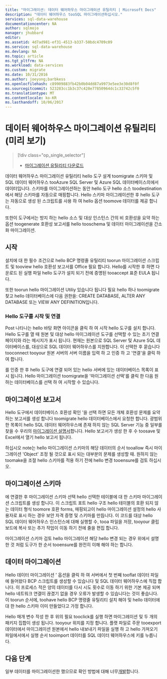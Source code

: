 ```yaml
---
title: "마이그레이션: 데이터 웨어하우스 마이그레이션 유틸리티 | Microsoft Docs"
description: "데이터 웨어하우스 tooSQL 마이그레이션하십시오."
services: sql-data-warehouse
documentationcenter: NA
author: sqlmojo
manager: jhubbard
editor: 
ms.assetid: 4d7ad981-ef31-4513-b337-50bdc4709c09
ms.service: sql-data-warehouse
ms.devlang: NA
ms.topic: article
ms.tgt_pltfrm: NA
ms.workload: data-services
ms.custom: migrate
ms.date: 10/31/2016
ms.author: joeyong;barbkess
ms.openlocfilehash: c89909883fb42b0b04dd87a9973e5ee3e30d8f0f
ms.sourcegitcommit: 523283cc1b3c37c428e77850964dc1c33742c5f0
ms.translationtype: MT
ms.contentlocale: ko-KR
ms.lasthandoff: 10/06/2017
---
```

# <a name="data-warehouse-migration-utility-preview"></a>데이터 웨어하우스 마이그레이션 유틸리티(미리 보기)
> [!div class="op_single_selector"]
> * [마이그레이션 유틸리티 다운로드][Download Migration Utility]
> 
> 

데이터 웨어하우스 마이그레이션 유틸리티 hello 도구 설계 toomigrate 스키마 및 SQL 데이터 웨어하우스 tooAzure SQL Server 및 Azure SQL 데이터베이스의에서 데이터입니다. 스키마를 마이그레이션하는 동안 hello 도구 hello 소스 toodestination에서 해당 스키마를 자동으로 매핑합니다. Hello 스키마 마이그레이션한 후 hello 도구는 자동으로 생성 된 스크립트를 사용 하 여 hello 옵션 toomove 데이터를 제공 합니다.

또한이 도구에서는 방지 하는 hello 소스 및 대상 인스턴스 간의 비 호환성을 요약 하는 옵션 toogenerate 호환성 보고서를 hello tooschema 및 데이터 마이그레이션을 간소화 마이그레이션.

## <a name="get-started"></a>시작
설치에 대 한 필수 조건으로 hello BCP 명령줄 유틸리티 toorun 마이그레이션 스크립트 및 tooview hello 호환성 보고서를 Office 필요 합니다. Hello를 시작한 후 하면 다운로드 된 실행 파일 hello 도구가 설치 되기 전에 증명된 tooaccept 표준 EULA 됩니다.

또한 toorun hello 마이그레이션 Utiliy 있습니다 됩니다 필요 hello 하나 toomigrate 찾고 hello 데이터베이스에 다음 권한을: CREATE DATABASE, ALTER ANY DATABASE 또는 VIEW ANY DEFINITION입니다.

### <a name="launching-hello-tool-and-connecting"></a>Hello 도구를 시작 및 연결
Post 나타나는 hello 바탕 화면 아이콘을 클릭 하 여 시작 hello 도구를 설치 합니다. Hello 도구를 열 때 원본 및 대상 hello 마이그레이션 도구를 선택할 수 있는 초기 연결 페이지와 라는 메시지가 표시 됩니다. 현재는 원본으로 SQL Server 및 Azure SQL 데이터베이스를, 대상으로 SQL 데이터 웨어하우스를 지원합니다. 이 선택한 후 묻습니다 tooconnect tooyour 원본 서버의 서버 이름을 입력 하 고 인증 하 고 '연결'을 클릭 하 여 합니다.

를 인증 한 후 hello 도구에 연결 되어 있는 hello 서버에 있는 데이터베이스 목록이 표시 됩니다. Hello 마이그레이션 toomigrate을 '마이그레이션 선택'를 클릭 한 다음 원하는 데이터베이스를 선택 하 여 시작할 수 있습니다.

## <a name="migration-report"></a>마이그레이션 보고서
Hello 도구에서 데이터베이스 호환성 확인 '을 선택 하면 모든 개체 호환성 문제를 요약 하는 보고서를 생성 합니다 toomigrate hello 데이터베이스에서 요청한 합니다. 광범위 한 목록이 hello SQL 데이터 웨어하우스에 존재 하지 않는 SQL Server 기능 중 일부를 찾을 수 우리의 [마이그레이션 설명서][migration documentation]합니다. Hello 보고서가 생성 한 후 수 toosave 및 Excel에서 열기 hello 보고서 됩니다.

하십시오 note는 hello 마이그레이션 스키마의 해당 데이터의 순서 tooallow 즉시 마이그레이션 'Object' 조정 될 것으로 표시 되는 대부분의 문제를 생성할 때. 원하지 않는 toomake을 조절 hello 스키마를 적용 하기 전에 hello 변경 tooensure를 검토 하십시오.

## <a name="migrate-schema"></a>마이그레이션 스키마
에 연결한 후 마이그레이션 스키마 선택 hello 선택한 테이블에 대 한 스키마 마이그레이션 스크립트를 생성 합니다. 이 스크립트 포트 hello 구조 hello 테이블의 호환 되지 않는 데이터 형식 toomore 호환 forms, 매핑되고이 hello 마이그레이션 설정의 hello 사용자로 표시 하는 경우 보안 자격 증명 및 스키마를 만듭니다. 이 코드를 대상 hello SQL 데이터 웨어하우스 인스턴스에 대해 실행할 수, tooa 파일을 저장, tooyour 클립보드에 복사 또는 추가 작업이 이동 하기 전에 줄을 편집 합니다.  

마이그레이션 스키마 검토 hello 마이그레이션 해당 hello 변경 되는 경우 위에서 설명한 것 처럼 도구가 한 순서 tooensure를 완전히 이해 해야 하는 합니다.  

## <a name="migrate-data"></a>데이터 마이그레이션
Hello 데이터 마이그레이션 ' 옵션을 클릭 하 여 서버에서 첫 번째 tooflat 데이터 파일에 들어왔다 BCP 스크립트를 생성할 수 있습니다 및 SQL 데이터 웨어하우스에 직접 합니다. 이 프로세스 적은 양의 데이터를 다시 시도 횟수로 이동 하기 위한 기본 제공 되며 hello 네트워크 연결이 끊겼기 없을 경우 오류가 발생할 수 있습니다는 것이 좋습니다. 이 toorun 순서에, toohave hello BCP 명령줄 유틸리티 설치 해야 및 hello 데이터에 대 한 hello 스키마 이미 만들었다고 가정 합니다.

Hello 매개 변수 작성 한 후 위의 필요 tooclick를 실행 하면 마이그레이션 및 두 개의 패키지 집합이 생성 됩니다. tooyour 위치를 지정 합니다. 플랫 파일로 주문 tooexport 데이터에서 마이그레이션 원본에서 hello 내보내기 파일을 실행 하 고 hello 가져오기 파일에서에서 실행 순서 tooimport 데이터를 SQL 데이터 웨어하우스에 키를 누릅니다.

## <a name="next-steps"></a>다음 단계
일부 데이터를 마이그레이션한 했으므로 확인 방법에 대해 너무[개발][develop]합니다.

<!--Image references-->

<!--Article references-->
[migration documentation]: sql-data-warehouse-overview-migrate.md
[develop]: sql-data-warehouse-overview-develop.md

<!--Other Web references--> 
[Download Migration Utility]: https://migrhoststorage.blob.core.windows.net/sqldwsample/DataWarehouseMigrationUtility.zip
